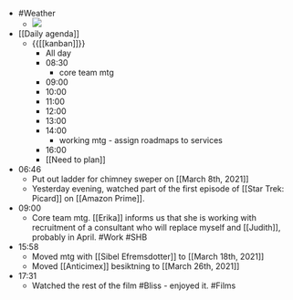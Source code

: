 - #Weather
    - ![](https://firebasestorage.googleapis.com/v0/b/firescript-577a2.appspot.com/o/imgs%2Fapp%2FDavidsroam%2FkbS0ayBI6c.png?alt=media&token=d8670f8f-92da-4b4f-9e78-7cd8a413f0cc)
- [[Daily agenda]]
    - {{[[kanban]]}}
        - All day
        - 08:30
            - core team mtg
        - 09:00
        - 10:00
        - 11:00
        - 12:00
        - 13:00
        - 14:00
            - working mtg - assign roadmaps to services
        - 16:00
        - [[Need to plan]]
- 06:46
    - Put out ladder for chimney sweper on [[March 8th, 2021]]
    - Yesterday evening, watched part of the first episode of [[Star Trek: Picard]] on [[Amazon Prime]].
- 09:00
    - Core team mtg. [[Erika]] informs us that she is working with recruitment of a consultant who will replace myself and [[Judith]], probably in April. #Work #SHB
- 15:58
    - Moved mtg with [[Sibel Efremsdotter]] to [[March 18th, 2021]]
    - Moved [[Anticimex]] besiktning to [[March 26th, 2021]]
- 17:31
    - Watched the rest of the film #Bliss - enjoyed it. #Films
